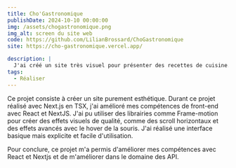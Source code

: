 ```yaml
---
title: Cho'Gastronomique
publishDate: 2024-10-10 00:00:00
img: /assets/chogastronomique.png
img_alt: screen du site web
code: https://github.com/LilianBrossard/ChoGastronomique
site: https://cho-gastronomique.vercel.app/

description: |
  J'ai créé un site très visuel pour présenter des recettes de cuisine.
tags:
  - Réaliser
---
```


Ce projet consiste à créer un site purement esthétique.
Durant ce projet réalisé avec Next.js en TSX, j'ai amélioré mes compétences de front-end avec React et NextJS.
J'ai pu utiliser des librairies comme Frame-motion pour créer des effets visuels de qualité, comme des scroll horizontaux et des effets avancés avec le hover de la souris.
J'ai réalisé une interface basique mais explicite et facile d'utilisation.

Pour conclure, ce projet m'a permis d'améliorer mes compétences avec React et Nextjs et de m'améliorer dans le domaine des API.
